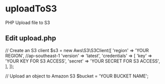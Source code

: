 # uploadToS3
PHP Upload file to S3


##  Edit upload.php

// Create an S3 client
$s3 = new Aws\S3\S3Client([
    'region' => 'YOUR REGION', //ap-southeast-1
    'version' => 'latest',
    'credentials' => [
        'key' => 'YOUR KEY FOR S3 ACCESS',
        'secret' => 'YOUR SECRET FOR S3 ACCESS',
    ],
]);

// Upload an object to Amazon S3
$bucket = 'YOUR BUCKET NAME';
